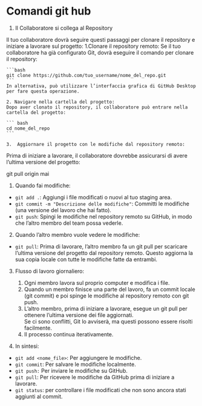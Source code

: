 # Comandi git hub 

1. Il Collaboratore si collega al Repository

Il tuo collaboratore dovrà seguire questi passaggi per clonare il repository e iniziare a lavorare sul progetto:
    1.Clonare il repository remoto:
    Se il tuo collaboratore ha già configurato Git, dovrà eseguire il comando per clonare il repository:

    ```bash
    git clone https://github.com/tuo_username/nome_del_repo.git
    ```
    In alternativa, può utilizzare l’interfaccia grafica di GitHub Desktop per fare questa operazione.

	2. Navigare nella cartella del progetto:
    Dopo aver clonato il repository, il collaboratore può entrare nella cartella del progetto:

    ``` bash
    cd nome_del_repo
    ```

	3.	Aggiornare il progetto con le modifiche dal repository remoto:
Prima di iniziare a lavorare, il collaboratore dovrebbe assicurarsi di avere l’ultima versione del progetto:

git pull origin mai

1. Quando fai modifiche:

- `git add .`: Aggiungi i file modificati o nuovi al tuo staging area.
- `git commit -m "Descrizione delle modifiche"`: Committi le modifiche (una versione del lavoro che hai fatto).
- `git push`: Spingi le modifiche nel repository remoto su GitHub, in modo che l’altro membro del team possa vederle.

2. Quando l’altro membro vuole vedere le modifiche:

- `git pull`: Prima di lavorare, l’altro membro fa un git pull per scaricare l’ultima versione del progetto dal repository remoto. Questo aggiorna la sua copia locale con tutte le modifiche fatte da entrambi.  

3. Flusso di lavoro giornaliero:

    1. Ogni membro lavora sul proprio computer e modifica i file.  
    2. Quando un membro finisce una parte del lavoro, fa un commit locale (git commit) e poi spinge le modifiche al repository remoto con git push.  
    3. L’altro membro, prima di iniziare a lavorare, esegue un git pull per ottenere l’ultima versione dei file aggiornati.  
    Se ci sono conflitti, Git lo avviserà, ma questi possono essere risolti facilmente.  
    4. Il processo continua iterativamente.    

4. In sintesi:

- `git add <nome_file>`: Per aggiungere le modifiche.    
- `git commit`: Per salvare le modifiche localmente.    
- `git push:` Per inviare le modifiche su GitHub.    
- `git pull`: Per ricevere le modifiche da GitHub prima di iniziare a lavorare.    
- `git status`: per controllare i file modificati che non sono ancora stati aggiunti al commit.
